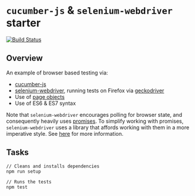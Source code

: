 # `cucumber-js` & `selenium-webdriver` starter

[![Build Status](https://travis-ci.org/MYOB-Technology/cucumber-js-selenium-webdriver-example.svg)](https://travis-ci.org/MYOB-Technology/cucumber-js-selenium-webdriver-example)

## Overview
An example of browser based testing via:
* [cucumber-js](https://github.com/cucumber/cucumber-js)
* [selenium-webdriver](https://github.com/SeleniumHQ/selenium/wiki/WebDriverJs), running tests on Firefox via [geckodriver](https://github.com/mozilla/geckodriver)
* Use of [page objects](http://martinfowler.com/bliki/PageObject.html)
* Use of ES6 & ES7 syntax

Note that `selenium-webdriver` encourages polling for browser state, and consequently heavily uses [promises](https://developer.mozilla.org/en/docs/Web/JavaScript/Reference/Global_Objects/Promise).
To simplify working with promises, `selenium-webdriver` uses a library that affords working with them in a more imperative style.
See [here](http://seleniumhq.github.io/selenium/docs/api/javascript/module/selenium-webdriver/lib/promise.html) for more information.

## Tasks

    // Cleans and installs dependencies
    npm run setup

    // Runs the tests
    npm test
